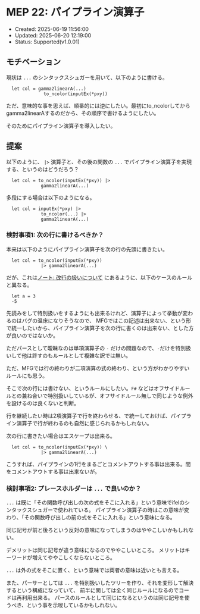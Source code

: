 # MEP 22: パイプライン演算子

- Created: 2025-06-19 11:56:00
- Updated: 2025-06-20 12:19:00
- Status: Supported(v1.0.01)

## モチベーション

現状は `...` のシンタックスシュガーを用いて、以下のように書ける。

```
  let col = gamma2linearA(...)
              to_ncolor(inputEx(*pxy))
```

ただ、意味的な事を思えば、順番的には逆にしたい。最初にto_ncolorしてからgamma2linearAするのだから、その順序で書けるようにしたい。

そのためにパイプライン演算子を導入したい。

## 提案

以下のように、 `|>` 演算子と、その後の関数の `...` でパイプライン演算子を実現する、というのはどうだろう？

```
  let col = to_ncolor(inputEx(*pxy)) |>
             gamma2linearA(...)
```

多段にする場合は以下のようになる。

```
  let col = inputEx(*pxy) |>
             to_ncolor(...) |>
             gamma2linearA(...)
```


### 検討事項1: 次の行に書けるべきか？

本来は以下のようにパイプライン演算子を次の行の先頭に書きたい。

```
  let col = to_ncolor(inputEx(*pxy))
             |> gamma2linearA(...)
```

だが、これは[ノート: 改行の扱いについて](../notes/EOLHandling.md) にあるように、以下のケースのルールと異なる。

```
  let a = 3
  -5
```

先読みをして特別扱いをするようにも出来るけれど、演算子によって挙動が変わるのはバグの温床になりそうなので、
MFGではこの記述は出来ない、という形で統一したいから、パイプライン演算子を次の行に書くのは出来ない、とした方が良いのではないか。

ただパースとして曖昧なのは単項演算子の `-` だけの問題なので、`-`だけを特別扱いして他は許すのもルールとして複雑な訳では無い。

ただ、MFGでは行の終わりが二項演算の式の終わり、という方がわかりやすいルールにも思う。

そこで次の行には書けない、というルールにしたい。`F#` などはオフサイドルールとの兼ね合いで特別扱いしているが、オフサイドルール無しで同じような例外を設けるのは良くないと判断。

行を継続したい時は2項演算子で行を終わらせる、で統一しておけば、パイプライン演算子で行が終わるのも自然に感じられるかもしれない。

次の行に書きたい場合はエスケープは出来る。

```
  let col = to_ncolor(inputEx(*pxy)) \
             |> gamma2linearA(...)
```

こうすれば、パイプラインの1行をまるごとコメントアウトする事は出来る。間をコメントアウトする事は出来ないが。

### 検討事項2: プレースホルダーは `...` で良いのか？

`...` は既に「その関数呼び出しの次の式をそこに入れる」という意味でifelのシンタックスシュガーで使われている。
パイプライン演算子の時はこの意味が変わり、「その関数呼び出しの前の式をそこに入れる」という意味になる。

同じ記号が前と後ろという反対の意味になってしまうのはややこしいかもしれない。

デメリットは同じ記号が違う意味になるのでややこしいところ。
メリットはキーワードが増えてややこしくならないところ。

`...` は外の式をそこに置く、という意味では両者の意味は近いとも言える。

また、パーサーとしては `...` を特別扱いしたツリーを作り、それを変形して解決するという構成になっていて、
前半に関しては全く同じルールになるのでコードは再利用出来る。
パースのルールとして同じになるというのは同じ記号を使うべき、という事を示唆しているかもしれない。




